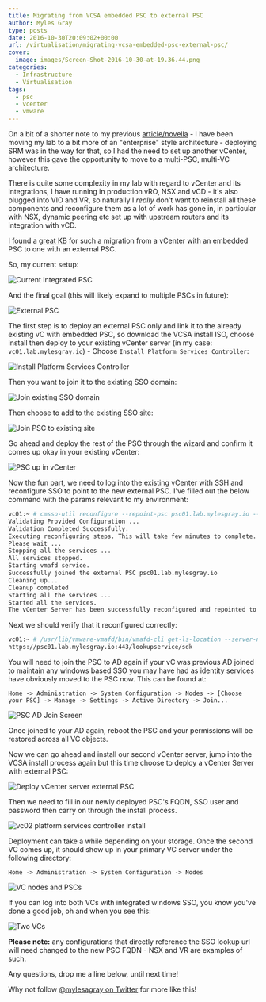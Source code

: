 ```yaml
---
title: Migrating from VCSA embedded PSC to external PSC
author: Myles Gray
type: posts
date: 2016-10-30T20:09:02+00:00
url: /virtualisation/migrating-vcsa-embedded-psc-external-psc/
cover:
  image: images/Screen-Shot-2016-10-30-at-19.36.44.png
categories:
  - Infrastructure
  - Virtualisation
tags:
  - psc
  - vcenter
  - vmware
---
```


On a bit of a shorter note to my previous [article/novella](https://blah.cloud/architecture/designing-modern-private-cloud-network/) - I have been moving my lab to a bit more of an "enterprise" style architecture - deploying SRM was in the way for that, so I had the need to set up another vCenter, however this gave the opportunity to move to a multi-PSC, multi-VC architecture.

There is quite some complexity in my lab with regard to vCenter and its integrations, I have running in production vRO, NSX and vCD - it's also plugged into VIO and VR, so naturally I _really_ don't want to reinstall all these components and reconfigure them as a lot of work has gone in, in particular with NSX, dynamic peering etc set up with upstream routers and its integration with vCD.

I found a [great KB](http://blogs.vmware.com/vsphere/2015/10/reconfiguring-and-repointing-deployment-models-in-vcenter-server-6-0-update-1.html) for such a migration from a vCenter with an embedded PSC to one with an external PSC.

So, my current setup:

![Current Integrated PSC][11]

And the final goal (this will likely expand to multiple PSCs in future):

![External PSC][12]

The first step is to deploy an external PSC only and link it to the already existing vC with embedded PSC, so download the VCSA install ISO, choose install then deploy to your existing vCenter server (in my case: `vc01.lab.mylesgray.io`) - Choose `Install Platform Services Controller`:

![Install Platform Services Controller][1]

Then you want to join it to the existing SSO domain:

![Join existing SSO domain][2]

Then choose to add to the existing SSO site:

![Join PSC to existing site][3]

Go ahead and deploy the rest of the PSC through the wizard and confirm it comes up okay in your existing vCenter:

![PSC up in vCenter][4]

Now the fun part, we need to log into the existing vCenter with SSH and reconfigure SSO to point to the new external PSC. I've filled out the below command with the params relevant to my environment:

```sh
vc01:~ # cmsso-util reconfigure --repoint-psc psc01.lab.mylesgray.io --username administrator --domain-name vsphere.local --passwd MySSOPasswordHere
Validating Provided Configuration ...
Validation Completed Successfully.
Executing reconfiguring steps. This will take few minutes to complete.
Please wait ...
Stopping all the services ...
All services stopped.
Starting vmafd service.
Successfully joined the external PSC psc01.lab.mylesgray.io
Cleaning up...
Cleanup completed
Starting all the services ...
Started all the services.
The vCenter Server has been successfully reconfigured and repointed to the external Platform Services Controller psc01.lab.mylesgray.io.
```

Next we should verify that it reconfigured correctly:

```sh
vc01:~ # /usr/lib/vmware-vmafd/bin/vmafd-cli get-ls-location --server-name localhost
https://psc01.lab.mylesgray.io:443/lookupservice/sdk
```

You will need to join the PSC to AD again if your vC was previous AD joined to maintain any windows based SSO you may have had as identity services have obviously moved to the PSC now. This can be found at:

`Home -> Administration -> System Configuration -> Nodes -> [Choose your PSC] -> Manage -> Settings -> Active Directory -> Join...`

![PSC AD Join Screen][5]

Once joined to your AD again, reboot the PSC and your permissions will be restored across all VC objects.

Now we can go ahead and install our second vCenter server, jump into the VCSA install process again but this time choose to deploy a vCenter Server with external PSC:

![Deploy vCenter server external PSC][6]

Then we need to fill in our newly deployed PSC's FQDN, SSO user and password then carry on through the install process.

![vc02 platform services controller install][7]

Deployment can take a while depending on your storage. Once the second VC comes up, it should show up in your primary VC server under the following directory:

`Home -> Administration -> System Configuration -> Nodes`

![VC nodes and PSCs][8]

If you can log into both VCs with integrated windows SSO, you know you've done a good job, oh and when you see this:

![Two VCs][9]

**Please note:** any configurations that directly reference the SSO lookup url will need changed to the new PSC FQDN - NSX and VR are examples of such.

Any questions, drop me a line below, until next time!

Why not follow [@mylesagray on Twitter][10] for more like this!

 [1]: images/Screen-Shot-2016-10-30-at-16.03.04.png
 [2]: images/Screen-Shot-2016-10-30-at-16.03.23.png
 [3]: images/Screen-Shot-2016-10-30-at-16.08.41.png
 [4]: images/Screen-Shot-2016-10-30-at-16.22.10.png
 [5]: images/Screen-Shot-2016-10-30-at-18.24.31.png
 [6]: images/Screen-Shot-2016-10-30-at-18.22.40.png
 [7]: images/Screen-Shot-2016-10-30-at-18.22.56.png
 [8]: images/Screen-Shot-2016-10-30-at-19.36.44.png
 [9]: images/Screen-Shot-2016-10-30-at-19.54.09.png
 [10]: https://twitter.com/mylesagray
 [11]: images/Screen-Shot-2016-10-30-at-15.53.47.png
 [12]: images/Screen-Shot-2016-10-30-at-16.00.25.png
